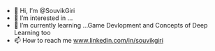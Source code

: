 - 👋 Hi, I’m @SouvikGiri
- 👀 I’m interested in ...
- 🌱 I’m currently learning ...Game Devlopment and Concepts of Deep Learning too
- 📫 How to reach me www.linkedin.com/in/souvikgiri

<!---
SouvikGiri/SouvikGiri is a ✨ special ✨ repository because its `README.md` (this file) appears on your GitHub profile.
You can click the Preview link to take a look at your changes.
--->
